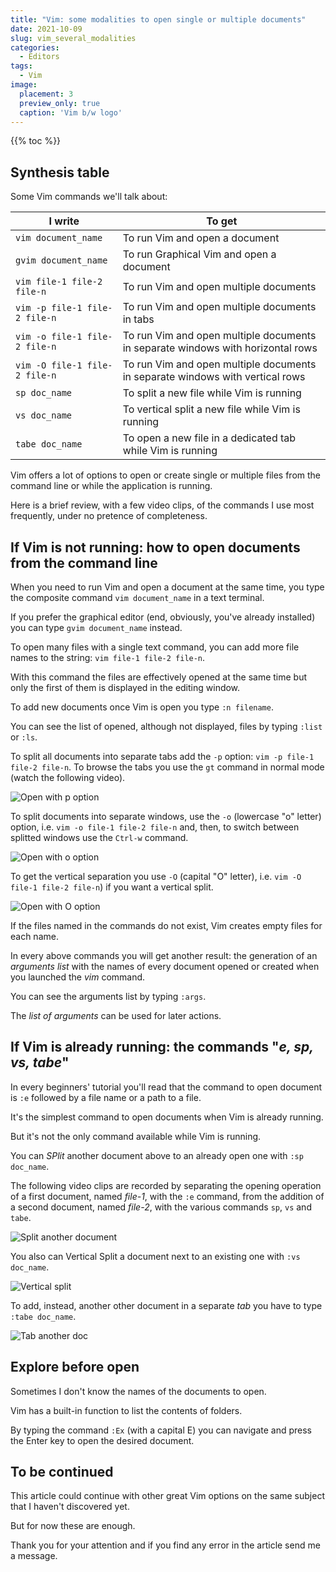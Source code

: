 ```yaml
---
title: "Vim: some modalities to open single or multiple documents"
date: 2021-10-09
slug: vim_several_modalities
categories:
  - Editors
tags:
  - Vim
image:
  placement: 3
  preview_only: true 
  caption: 'Vim b/w logo'
---
```


{{% toc %}}

## Synthesis table

Some Vim commands we'll talk about:

| I write                       | To get                                                                           |
| -------------                 | -------------                                                                    |
| `vim document_name`           | To run Vim and open a document                                                   |
| `gvim document_name`          | To run Graphical Vim and open a document                                         |
| `vim file-1 file-2 file-n`    | To run Vim and open multiple documents                                           |
| `vim -p file-1 file-2 file-n` | To run Vim and open multiple documents in tabs                                   |
| `vim -o file-1 file-2 file-n` | To run Vim and open multiple documents in separate windows with horizontal rows |
| `vim -O file-1 file-2 file-n` | To run Vim and open multiple documents in separate windows with  vertical  rows |
| `sp doc_name`                 | To split a new file while Vim is running                                          |
| `vs doc_name`                 | To vertical split a new file while Vim is running                                 |
| `tabe doc_name`               | To open a new file in a dedicated tab while Vim is running                        |


Vim   offers a lot of options to open or create single or multiple files from the command line or while the application is running.

Here is a brief review, with a few video clips,  of the commands I use most frequently, under no pretence of completeness.

## If Vim is not running: how to open documents from the command line

When you need to run Vim and open a document at the same time, you type the composite command `vim document_name` in a text terminal. 

If you prefer the graphical editor (end, obviously,  you've already installed) you can type `gvim document_name` instead.

To open many files with a single text command, you can add more file names to the string: `vim file-1 file-2 file-n`.

With this command the files  are effectively opened at the same time but only the first of them is displayed in the editing window.

To add new documents once Vim is open you type `:n filename`.

You can see the list of opened, although not displayed, files by typing `:list` or `:ls`.

To split all documents into separate tabs add the `-p` option: `vim -p file-1 file-2 file-n`. To browse the tabs you use the `gt` command in normal mode (watch the following video).


![Open with p option](vim-open-multiple-p.gif)


To split documents into separate windows, use the `-o` (lowercase "o" letter) option, i.e.  `vim -o file-1 file-2 file-n` and, then,  to switch between splitted windows use the `Ctrl-w` command.

![Open with o option](vim-open-multiple-o.gif)


To get the vertical separation you use `-O` (capital "O" letter), i.e. `vim -O file-1 file-2 file-n`) if you want a vertical split.

![Open with O option](vim_open_multiple_O.gif)

If the files named in the commands do not exist, Vim creates empty files for each name.

In every above commands you will get another result: the generation of an *arguments list* with the names of every document opened or created when you launched the *vim* command.

You can see the arguments list by typing `:args`.

The *list of arguments* can  be used for later actions.

## If Vim is already running: the commands "*e, sp, vs, tabe*"

In every beginners' tutorial you'll read that the command to open document is `:e`  followed by a file name or a path to a file.

It's the simplest command to open documents when Vim is already running.

But it's not the only command available while Vim is running.

You can *SPlit* another document above to an already open one with `:sp doc_name`.

The following video clips are recorded by separating the  opening operation of a first document,  named *file-1*,  with the `:e` command, from the addition of a second document, named *file-2*,  with the various commands `sp`, `vs` and `tabe`.

![Split another document](vim-split.gif)

You also can Vertical Split a document next to an existing one with `:vs doc_name`.

![Vertical split](vim-vsplit.gif)

To add, instead,  another other document in a separate *tab* you have to type `:tabe doc_name`.

![Tab another doc](vim-tabe.gif)


## Explore before open

Sometimes I don't know the names of the documents to open.

Vim has a built-in function to list the contents of folders. 

By typing the command `:Ex` (with a capital E) you can navigate and press the Enter key to open the desired document.

## To be continued

This article could continue with other great Vim options on the same subject that I haven't discovered yet.

But for now these are enough.

Thank you for your attention and if you find any error in the article send me a message.
